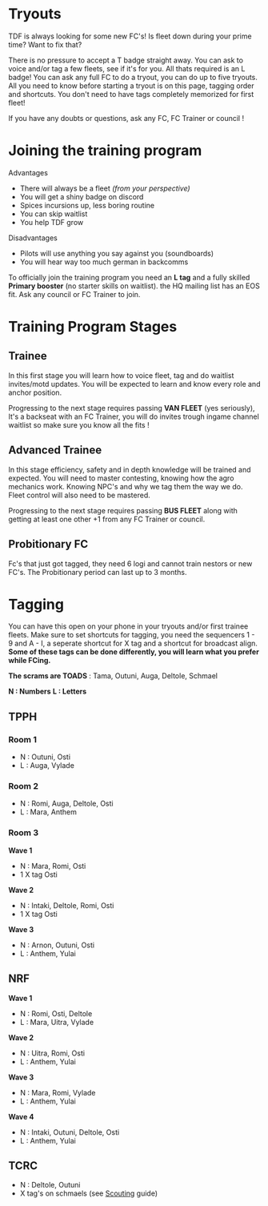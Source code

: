 
# Tryouts

TDF is always looking for some new FC's!
Is fleet down during your prime time? Want to fix that? 

There is no pressure to accept a T badge straight away. You can ask to voice and/or tag a few fleets, see if it's for you. All thats required is an L badge! You can ask any full FC to do a tryout, you can do up to five tryouts. All you need to know before starting a tryout is on this page, tagging order and shortcuts. You don't need to have tags completely memorized for first fleet!

If you have any doubts or questions, ask any FC, FC Trainer or council !

# Joining the training program

Advantages
* There will always be a fleet *(from your perspective)*
* You will get a shiny badge on discord
* Spices incursions up, less boring routine
* You can skip waitlist
* You help TDF grow

Disadvantages
* Pilots will use anything you say against you (soundboards)
* You will hear way too much german in backcomms

To officially join the training program you need an **L tag** and a fully skilled **Primary booster** (no starter skills on waitlist). the HQ mailing list has an EOS fit. Ask any council or FC Trainer to join.

# Training Program Stages
## Trainee
In this first stage you will learn how to voice fleet, tag and do waitlist invites/motd updates. You will be expected to learn and know every role and anchor position.

Progressing to the next stage requires passing **VAN FLEET** (yes seriously), It's a backseat with an FC Trainer, you will do invites trough ingame channel waitlist so make sure you know all the fits ! 
## Advanced Trainee
In this stage efficiency, safety and in depth knowledge will be trained and expected. You will need to master contesting, knowing how the agro mechanics work. Knowing NPC's and why we tag them the way we do. Fleet control will also need to be mastered.

Progressing to the next stage requires passing **BUS FLEET** along with getting at least one other +1 from any FC Trainer or council.
## Probitionary FC
Fc's that just got tagged, they need 6 logi and cannot train nestors or new FC's. The Probitionary period can last up to 3 months.


# Tagging
You can have this open on your phone in your tryouts and/or first trainee fleets.
Make sure to set shortcuts for tagging, you need the sequencers 1 - 9 and A - I, a seperate shortcut for X tag and a shortcut for broadcast align. **Some of these tags can be done differently, you will learn what you prefer while FCing.**

**The scrams are TOADS** : Tama, Outuni, Auga, Deltole, Schmael

**N : Numbers**
**L : Letters**

## TPPH
### Room 1
* N : Outuni, Osti
* L : Auga, Vylade
### Room 2
* N : Romi, Auga, Deltole, Osti
* L : Mara, Anthem
### Room 3
**Wave 1**
* N : Mara, Romi, Osti 
* 1 X tag Osti

**Wave 2**
 * N : Intaki, Deltole, Romi, Osti
* 1 X tag Osti

**Wave 3**
* N : Arnon, Outuni, Osti
* L : Anthem, Yulai

## NRF
**Wave 1**
* N : Romi, Osti, Deltole
* L : Mara, Uitra, Vylade

**Wave 2**
* N : Uitra, Romi, Osti
* L : Anthem, Yulai

**Wave 3**
* N : Mara, Romi, Vylade
* L : Anthem, Yulai

**Wave 4**
* N : Intaki, Outuni, Deltole, Osti
* L : Anthem, Yulai

## TCRC
* N : Deltole, Outuni
* X tag's on schmaels (see [Scouting](/guide/scouting) guide)
